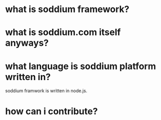 what is soddium framework?
=================


what is soddium.com itself anyways?
=================


what language is soddium platform written in?
=================
soddium framwork is written in node.js.


how can i contribute?
=================
